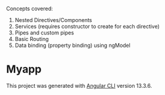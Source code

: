 Concepts covered:
1. Nested Directives/Components
2. Services (requires constructor to create for each directive)
3. Pipes and custom pipes
4. Basic Routing
5. Data binding (property binding) using ngModel 

# Myapp

This project was generated with [Angular CLI](https://github.com/angular/angular-cli) version 13.3.6.
